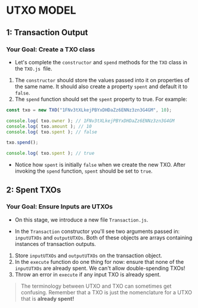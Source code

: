 # UTXO MODEL

## 1: Transaction Output
### Your Goal: Create a TXO class
- Let's complete the `constructor` and `spend` methods for the `TXO` class in the `TXO.js `file.

1. The `constructor` should store the values passed into it on properties of the same name. It should also create a property `spent` and default it to `false`.
2. The `spend` function should set the `spent` property to true. For example:

```js
const txo = new TXO("1FNv3tXLkejPBYxDHDaZz6ENNz3zn3G4GM", 10);

console.log( txo.owner ); // 1FNv3tXLkejPBYxDHDaZz6ENNz3zn3G4GM
console.log( txo.amount ); // 10
console.log( txo.spent ); // false

txo.spend();

console.log( txo.spent ); // true
```
- Notice how `spent` is initially `false` when we create the new TXO. After invoking the `spend` function, `spent` should be set to `true`.

## 2: Spent TXOs
### Your Goal: Ensure Inputs are UTXOs
- On this stage, we introduce a new file `Transaction.js`.

- In the `Transaction` constructor you'll see two arguments passed in: `inputUTXOs` and `outputUTXOs`. Both of these objects are arrays containing instances of transaction outputs.

1. Store `inputUTXOs` and `outputUTXOs` on the transaction object.
2. In the `execute` function do one thing for now: ensure that none of the `inputUTXOs` are already spent. We can't allow double-spending TXOs!
3. Throw an error in `execute` if any input TXO is already spent.
> The terminology between UTXO and TXO can sometimes get confusing. Remember that a TXO is just the nomenclature for a UTXO that is **already spent!**
